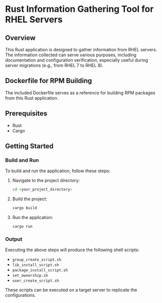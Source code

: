 # Rust Information Gathering Tool for RHEL Servers

## Overview

This Rust application is designed to gather information from RHEL servers. The information collected can serve various purposes, including documentation and configuration verification, especially useful during server migrations (e.g., from RHEL 7 to RHEL 8).

## Dockerfile for RPM Building

The included Dockerfile serves as a reference for building RPM packages from this Rust application.

## Prerequisites

- Rust
- Cargo

## Getting Started

### Build and Run

To build and run the application, follow these steps:

1. Navigate to the project directory:

    ```bash
    cd <your_project_directory>
    ```

2. Build the project:

    ```bash
    cargo build
    ```

3. Run the application:

    ```bash
    cargo run
    ```

### Output

Executing the above steps will produce the following shell scripts:

- `group_create_script.sh`
- `lib_install_script.sh`
- `package_install_script.sh`
- `set_ownership.sh`
- `user_create_script.sh`

These scripts can be executed on a target server to replicate the configurations.

